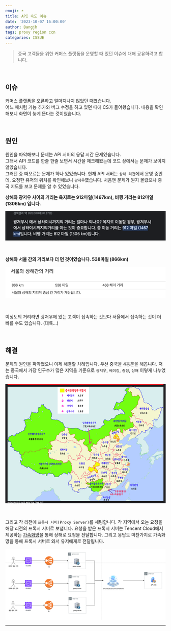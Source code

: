 ```yaml
---
emoji: ☀️
title: API 속도 이슈
date: '2023-10-07 16:00:00'
author: Bangjh
tags: proxy region ccn
categories: ISSUE
---
```


> 중국 고객들을 위한 커머스 플랫폼을 운영할 때 있던 이슈에 대해 공유하려고 합니다.

<br >

## 이슈

커머스 플랫폼을 오픈하고 얼마지나지 않았던 때였습니다. <br >
어느 때처럼 기능 추가와 버그 수정을 하고 있던 때에 CS가 들어왔습니다.
내용을 확인해보니 화면이 늦게 뜬다는 것이였습니다.

<br >

## 원인

원인을 파악해보니 문제는 API 서버의 응답 시간 문제였습니다. <br >
그래서 API 코드를 한줄 한줄 보면서 시간을 체크해봤는데 코드 상에서는 문제가 보이지 않았습니다. <br >
그러던 중 떠오르는 문제가 하나 있었습니다. 현재 API 서버는 `상해 리전`에서 운영 중인데, 요청한 유저의 위치를 확인해보니 `광저우`였습니다. 처음엔 문제가 뭔지 몰랐으나 중국 지도를 보고 문제를 알 수 있었습니다.

**상해와 광저우 사이의 거리는 육지로는 912마일(1467km), 비행 거리는 812마일(1306km) 입니다.**

![image1](image1.png)

<br >

**상해와 서울 간의 거리보다 더 먼 것이였습니다. 538마일 (866km)**

![image2](image2.png)

<br >

이정도의 거리라면 광저우에 있는 고객이 접속하는 것보다 서울에서 접속하는 것이 더 빠를 수도 있습니다. (대륙...)

<br >

## 해결

문제의 원인을 파악했으니 이제 해결할 차례입니다. 우선 중국을 4등분을 해봅니다. 저는 중국에서 가장 인구수가 많은 지역을 기준으로 `광저우`, `베이징`, `충징`, `상해` 이렇게 나누었습니다.

![image3](image3.png)

<br >

그리고 각 리전에 `프록시 서버(Proxy Server)`를 세팅합니다. 각 지역에서 오는 요청을 해당 리전의 프록시 서버로 보냅니다. 요청을 받은 프록시 서버는 Tencent Cloud에서 제공하는 [가속화망](https://www.tencentcloud.com/ko/products/ccn)을 통해 상해로 요청을 전달합니다. 그리고 응답도 마찬가지로 가속화망을 통해 프록시 서버로 와서 유저에게로 전달됩니다.

![image4](image4.png)

---

```toc

```
